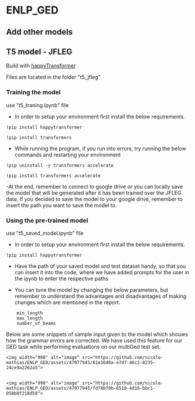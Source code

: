 # ENLP_GED


## Add other models

<p>

## T5 model - JFLEG

Build with [happyTransformer](https://huggingface.co/vennify/t5-base-grammar-correction)

<p> Files are located in the folder "t5_jfleg"

### Training the model

<p> use "t5_traning.ipynb" file

- In order to setup your environment first install the below requirements.

```shell
!pip install happytransformer

!pip install transformers
```


- While running the program, if you run into errors, try running the below commands and restarting your environment

```shell
!pip uninstall -y transformers accelerate

!pip install transformers accelerate
```

<p>

-At the end, remember to connect to google drive or you can locally save the model that will be generated after it has been trained over the JFLEG data. If you decided to save the model to your google drive, remember to insert the path you want to save the model to.

<p>
<p>

### Using the pre-trained model 

<p> use "t5_saved_model.ipynb" file


- In order to setup your environment first install the below requirements.

```shell
!pip install happytransformer
```

- Have the path of your saved model and test dataset handy, so that you can insert it into the code, where we have added prompts for the user in the ipynb to enter the respective paths

- You can tune the model by changing the below parameters, but remember to understand the advantages and disadvantages of making changes which are mentioned in the report.
```shell
    min_length
    max_length
    number_of_beams
```
    

<p> Below are some snippets of sample input given to the model which shouws how the grammar errors are corrected. We have used this feature for our GED task while performing evaluations on our multiGed test set.
    
<p>

    <img width="998" alt="image" src="https://github.com/nicole-mathias/ENLP_GED/assets/47077945/81e16d0a-e7d7-46c2-8235-24ce9a2262a5">
    
    
    <img width="998" alt="image" src="https://github.com/nicole-mathias/ENLP_GED/assets/47077945/fd78bf0b-6518-4d16-bbc1-058b8f218d50">








